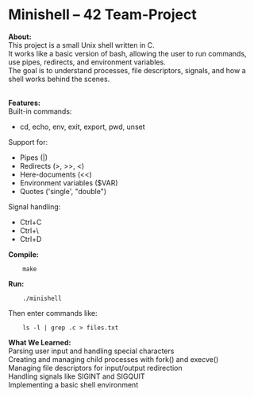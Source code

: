 # Minishell – 42 Team-Project
**About:**<br />
This project is a small Unix shell written in C.<br />
It works like a basic version of bash, allowing the user to run commands, use pipes, redirects, and environment variables.<br />
The goal is to understand processes, file descriptors, signals, and how a shell works behind the scenes.
<br/><br/>

**Features:**<br />
Built-in commands:<br />
- cd, echo, env, exit, export, pwd, unset<br />

Support for:
- Pipes (|)<br />
- Redirects (>, >>, <)<br />
- Here-documents (<<)<br />
- Environment variables ($VAR)<br />
- Quotes ('single', "double")<br />

Signal handling:
- Ctrl+C<br />
- Ctrl+\ <br />
- Ctrl+D<br />

**Compile:**

        make

**Run:**

        ./minishell

Then enter commands like:

        ls -l | grep .c > files.txt

**What We Learned:**<br />
    Parsing user input and handling special characters<br />
    Creating and managing child processes with fork() and execve()<br />
    Managing file descriptors for input/output redirection<br />
    Handling signals like SIGINT and SIGQUIT<br />
    Implementing a basic shell environment
